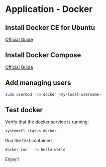 # Application - Docker

## Install Docker CE for Ubuntu
[Official Guide](https://docs.docker.com/install/linux/docker-ce/ubuntu/)

## Install Docker Compose
[Official Guide](https://docs.docker.com/compose/install/)

## Add managing users
```bash
sudo usermod -aG docker <my-local-username>
```

## Test docker
Verify that the docker service is running:
```bash
systemctl status docker
```
 Run the first container:
```bash
docker run --rm hello-world
```
Enjoy!!

